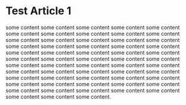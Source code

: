 # Test Article 1

some content some content some content some content some content some content some content some content some content some content some content some content some content some content some content some content some content some content some content some content some content some content some content some content some content some content some content some content some content some content some content some content some content some content some content some content some content some content some content some content some content some content some content some content some content some content some content some content some content some content some content some content some content some content some content some content some content some content.